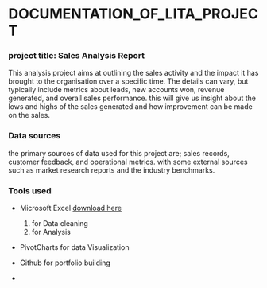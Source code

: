 # DOCUMENTATION_OF_LITA_PROJECT

### project title: Sales Analysis Report

This analysis project aims at outlining the sales activity and the impact it has brought to the organisation over a specific time. The details can vary, but typically include metrics about leads, new accounts won, revenue generated, and overall sales performance. this will give us insight about the lows and highs of the sales generated and how improvement can be made on the sales.

### Data sources
the primary sources of data used for this project are;  sales records, customer feedback, and operational metrics. with some external sources such as market research reports and the industry benchmarks.

### Tools used
- Microsoft Excel [download here](https://www.microsoft.com)
  1.  for Data cleaning
  2.  for Analysis
- PivotCharts for data Visualization
- Github for portfolio building

- 

